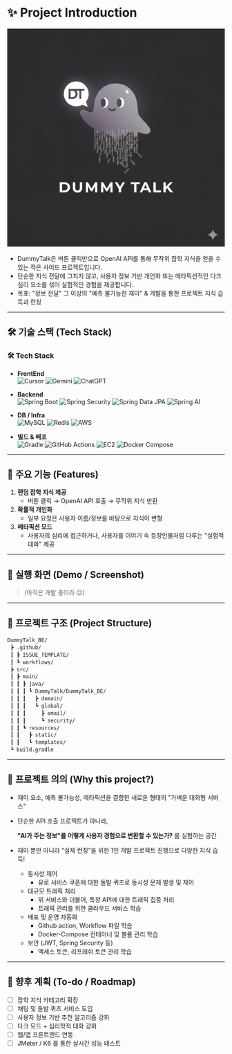 # ✨ Project Introduction

![mainLogo.png](/assets/ProjectMainLogo.png)

- DummyTalk은 버튼 클릭만으로 OpenAI API를 통해 무작위 잡학 지식을 얻을 수 있는 작은 사이드 프로젝트입니다.
- 단순한 지식 전달에 그치지 않고, 사용자 정보 기반 개인화 또는 메타픽션적인 다크 심리 요소를 섞어 실험적인 경험을 제공합니다.
- 목표: "정보 전달" 그 이상의 "예측 불가능한 재미" & 개발을 통한 프로젝트 지식 습득과 런칭

---

## 🛠️ 기술 스택 (Tech Stack)

### 🛠 Tech Stack

- **FrontEnd**  
  ![Cursor](https://img.shields.io/badge/Cursor-000000?style=for-the-badge&logo=cursor&logoColor=white) ![Gemini](https://img.shields.io/badge/Gemini-4285F4?style=for-the-badge&logo=googlebard&logoColor=white) ![ChatGPT](https://img.shields.io/badge/ChatGPT-74AA9C?style=for-the-badge&logo=openai&logoColor=white)

- **Backend**  
  ![Spring Boot](https://img.shields.io/badge/Spring%20Boot-6DB33F?style=for-the-badge&logo=springboot&logoColor=white) ![Spring Security](https://img.shields.io/badge/Spring%20Security-6DB33F?style=for-the-badge&logo=springsecurity&logoColor=white) ![Spring Data JPA](https://img.shields.io/badge/Spring%20Data%20JPA-59666C?style=for-the-badge&logo=hibernate&logoColor=white) ![Spring AI](https://img.shields.io/badge/Spring%20AI-412991?style=for-the-badge&logo=openai&logoColor=white)

- **DB / Infra**  
  ![MySQL](https://img.shields.io/badge/MySQL-4479A1?style=for-the-badge&logo=mysql&logoColor=white)   ![Redis](https://img.shields.io/badge/Redis-DC382D?style=for-the-badge&logo=redis&logoColor=white)    ![AWS](https://img.shields.io/badge/AWS-232F3E?style=for-the-badge&logo=amazonaws&logoColor=white)

- **빌드 & 배포**  
  ![Gradle](https://img.shields.io/badge/Gradle-02303A?style=for-the-badge&logo=gradle&logoColor=white) ![GitHub Actions](https://img.shields.io/badge/GitHub%20Actions-2088FF?style=for-the-badge&logo=githubactions&logoColor=white) ![EC2](https://img.shields.io/badge/AWS%20EC2-FF9900?style=for-the-badge&logo=amazonec2&logoColor=white) ![Docker Compose](https://img.shields.io/badge/Docker%20Compose-2496ED?style=for-the-badge&logo=docker&logoColor=white)


---

## 🚀 주요 기능 (Features)

1. **랜덤 잡학 지식 제공**
    - 버튼 클릭 → OpenAI API 호출 → 무작위 지식 반환
2. **확률적 개인화**
    - 일부 요청은 사용자 이름/정보를 바탕으로 지식이 변형
3. **메타픽션 모드**
    - 사용자의 심리에 접근하거나, 사용자를 이야기 속 등장인물처럼 다루는 "실험적 대화" 제공

---

## 📸 실행 화면 (Demo / Screenshot)

> (아직은 개발 중이라 😉)
>

---

## 📂 프로젝트 구조 (Project Structure)

```bash
DummyTalk_BE/
 ┣ .github/
 ┃ ┣ ISSUE_TEMPLATE/
 ┃ ┗ workflows/
 ┣ src/
 ┃ ┣ main/
 ┃ ┃ ┣ java/
 ┃ ┃ ┃ ┗ DummyTalk/DummyTalk_BE/
 ┃ ┃ ┃   ┣ domain/
 ┃ ┃ ┃   ┗ global/
 ┃ ┃ ┃     ┣ email/
 ┃ ┃ ┃     ┗ security/
 ┃ ┃ ┗ resources/
 ┃ ┃   ┣ static/
 ┃ ┃   ┗ templates/
 ┗ build.gradle

```

---

## 🎯 프로젝트 의의 (Why this project?)

- 재미 요소, 예측 불가능성, 메타픽션을 결합한 새로운 형태의 "가벼운 대화형 서비스"
- 단순한 API 호출 프로젝트가 아니라,

  **"AI가 주는 정보"를 어떻게 사용자 경험으로 변환할 수 있는가?** 를 실험하는 공간

- 재미 뿐만 아니라 “실제 런칭”을 위한 1인 개발 프로젝트 진행으로 다양한 지식 습득!
    - 동시성 제어
        - 유로 서비스 쿠폰에 대한 돌발 퀴즈로 동시성 문제 발생 및 제어
    - 대규모 트래픽 처리
        - 위 서비스와 더불어, 특정 API에 대한 트래픽 집중 처리
        - 트래픽 관리를 위한 클라우드 서비스 학습
    - 배포 및 운영 자동화
        - Github action, Workflow 파일 학습
        - Docker-Compose 컨테이너 및 볼륨 관리 학습
    - 보안 (JWT, Spring Security 등)
        - 액세스 토큰, 리프레쉬 토큰 관리 학습

---

## 📌 향후 계획 (To-do / Roadmap)

- [ ]  잡학 지식 카테고리 확장
- [ ]  채팅 및 돌발 퀴즈 서비스 도입
- [ ]  사용자 정보 기반 추천 알고리즘 강화
- [ ]  다크 모드 + 심리학적 대화 강화
- [ ]  웹/앱 프론트엔드 연동
- [ ]  JMeter / K6 를 통한 실시간 성능 테스트